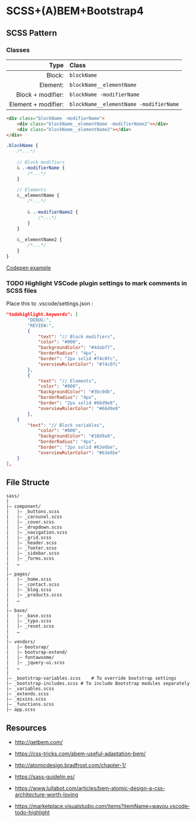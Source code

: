 # SCSS+(A)BEM+Bootstrap4

## SCSS Pattern

### Classes

|Type|Class|
|---:|:---|
|Block:| `blockName`|
|Element:| `blockName__elementName`|
|Block + modifier:| `blockName -modifierName`|
|Element + modifier:| `blockName__elementName -modifierName`|

```html
<div class="blockName -modifierName">
	<div class="blockName__elementName -modifierName2"></div>
	<div class="blockName__elementName2"></div>
</div>
```

```scss
.blockName {
	/*...*/
	
	// Block modifiers
	& .-modifierName {
		/*...*/
	}
	
	// Elements
	&__elementName {
		/*...*/
		
		& .-modifierName2 {
			/*...*/
		}
	}
	
	&__elementName2 {
		/*...*/
	}
}
```

[Codepen example](https://codepen.io/_lacus/pen/gdqwxJ?editors=1100)


### TODO Highlight VSCode plugin settings to mark comments in SCSS files

Place this to .vscode/settings.json :

```json
"todohighlight.keywords": [
        "DEBUG:",
        "REVIEW:",
        {
            "text": "// Block modifiers",
            "color": "#000",
            "backgroundColor": "#4dabf7",
            "borderRadius": "4px",
            "border": "2px solid #74c0fc",
            "overviewRulerColor": "#74c0fc"
        },
        {
            "text": "// Elements",
            "color": "#000",
            "backgroundColor": "#3bc9db",
            "borderRadius": "4px",
            "border": "2px solid #66d9e8",
            "overviewRulerColor": "#66d9e8"
        },
	{
	    "text": "// Block variables",
            "color": "#000",
            "backgroundColor": "#38d9a9",
            "borderRadius": "4px",
            "border": "2px solid #63e6be",
            "overviewRulerColor": "#63e6be"
	}
],
```
## File Structe

```
sass/
|
|– component/
|   |– _buttons.scss
|   |– _carousel.scss 
|   |– _cover.scss 
|   |– _dropdown.scss
|   |– _navigation.scss
|   |– _grid.scss
|   |– _header.scss
|   |– _footer.scss
|   |– _sidebar.scss
|   |– _forms.scss
|   …  
|
|– pages/
|   |– _home.scss
|   |– _contact.scss
|   |– _blog.scss
|   |– _products.scss
|   …  
|
|– base/
|   |– _base.scss
|   |– _typo.scss
|   |– _reset.scss
|   …
|
|– vendors/
|   |– bootsrap/
|   |– bootsrap-extend/
|   |– fontawsome/
|   |– _jquery-ui.scss
|   …
|
|– _bootstrap-variables.scss	# To override bootstrap settings
|– _bootstrap-includes.scss	# To include Bootstrap modules separately
|– _variables.scss
|– _extends.scss
|– _mixins.scss
|– _functions.scss
|– app.scss  
```

## Resources

* http://getbem.com/
* https://css-tricks.com/abem-useful-adaptation-bem/
* http://atomicdesign.bradfrost.com/chapter-1/
* https://sass-guidelin.es/
* https://www.lullabot.com/articles/bem-atomic-design-a-css-architecture-worth-loving

* https://marketplace.visualstudio.com/items?itemName=wayou.vscode-todo-highlight

